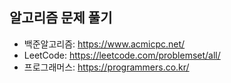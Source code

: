 ## 알고리즘 문제 풀기

- 백준알고리즘: https://www.acmicpc.net/
- LeetCode: https://leetcode.com/problemset/all/
- 프로그래머스: https://programmers.co.kr/
